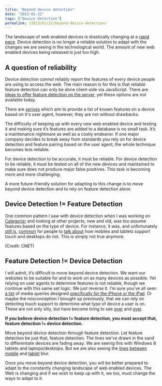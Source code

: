```yaml
---
title: "Beyond device detection"
date: "2013-01-22"
tags: ["Device Detection"]
permalink: /2013/01/22/beyond-device-detection/
---
```


The landscape of web enabled devices is drastically changing at a [rapid pace][1]. Device detection is no longer a reliable solution to adapt with the changes we are seeing in the technological world. The amount of new web enabled devices being released is just too high.

<!--
![The amount of new web enabled devices is too damn high](http://www.brettjankord.com/wp-content/uploads/2013/01/toohigh.jpg)
-->

## A question of reliability

Device detection *cannot* reliably report the features of every device people are using to access the web. The main reason is for this is that reliable feature detection can only be done client-side via JavaScript. There are [ideas to offer feature detection on the server][2], yet these options are not available today.

There are [serives][3] which aim to provide a list of known features on a device based on it's user agent, however, they are not without drawbacks.

The difficulty of keeping up with every new web enabled device and testing it and making sure it’s features are added to a database is no small task. It’s a maintenance nightmare as well as a costly endeavor. If one major company decides to break away from standards you rely on for device detection and feature pairing based on the user agent, the whole technique becomes less reliable.

For device detection to be accurate, it must be reliable. For device detection to be reliable, it must be tested on all of the new devices and maintained to make sure does not produce major false positives. This task is becoming more and more challenging.

<!-- ![Pile of web enabled devices with text overlaid on top that reads, Gotta catch 'em all](http://www.brettjankord.com/wp-content/uploads/2013/01/test-all-the-devices.jpg)
(Credit: [Jeremy Keith][5]) -->

A more future-friendly solution for adapting to this change is to move beyond device detection and to rely on feature detection alone.

## Device Detection != Feature Detection

One common pattern I saw with device detection when I was working on [Categorizr][6] and looking at other projects, new and old, was too assume features based on the type of device. For instance, it was, and unfortunately [still is][7], [common][8] for people to [talk about][9] how mobiles and tablets support touch and desktops do not. This is simply not true anymore.

<!--
[![](http://www.brettjankord.com/wp-content/uploads/2013/01/touch-desktop.jpg "touch-desktop")](http://windows.microsoft.com/en-US/windows-8/meet)
-->

(Credit: CNET)

## Feature Detection != Device Detection

I will admit, it’s difficult to move beyond device detection. We want our websites to be suitable for and to work on as many devices as possible. Yet relying on user agents to determine features is not reliable, though we continue with this same set logic. We just reverse it. I’m sure you've all seen [a list][10] of media queries designed [specifically for the iPhone or the iPad][11]. Or maybe the misconception I brought up previously, that we can rely on detecting touch support to determine what type of device a user is on. These are not only silly, but have become tiring to see [over][12] and [over][13].

**If you believe device detection != feature detection, you must accept that, feature detection != device detection.**

Move beyond device detection through feature detection. Let feature detection be just that, feature detection. The lines we've drawn in the sand to differentiate devices are fading away. We are seeing this with Windows 8 tablets and laptops/desktops. But we are also seeing the [lines][14] [between][15] [mobile][16] and [tablet][17] blur.

Once you move beyond device detection, you will be better prepared to adapt to the constantly changing landscape of web enabled devices. The Web is changing and if we wish to keep up with it, we too, must change the ways to adapt to it.

 [1]: http://newsroom.cisco.com/press-release-content?articleId=888280
 [2]: https://docs.google.com/presentation/d/1y_A6VOZy9bD2i0VLHv9ZWr0W3hZJvlTNCDA0itjI0yM/edit#slide=id.p19
 [3]: http://wurfl.sourceforge.net/
 [4]: http://www.brettjankord.com/2013/01/10/active-development-on-categorizr-has-come-to-an-end/
 [5]: http://commons.wikimedia.org/wiki/File:Device_pile.jpg
 [6]: https://github.com/bjankord/Categorizr
 [7]: http://tympanus.net/codrops/2013/01/21/ui-design-guidelines-for-responsive-design/
 [8]: http://www.html5rocks.com/en/mobile/cross-device/
 [9]: http://blog.grayghostvisuals.com/modernizr/conditionally-loading-resources/
 [10]: http://css-tricks.com/snippets/css/media-queries-for-standard-devices/
 [11]: http://perishablepress.com/target-iphone-and-ipad-with-css3-media-queries/
 [12]: http://stackoverflow.com/questions/6191590/css-media-query-on-iphone
 [13]: http://web-design-weekly.com/snippets/iphone-5-media-query/
 [14]: http://www.theverge.com/2013/1/21/3902234/lg-joins-the-5-inch-1080p-party-with-optimus-g-pro
 [15]: http://www.engadget.com/2013/01/07/huawei-launches-6-1-inch-ascend-mate/
 [16]: http://www.androidcentral.com/production-line-leak-claims-show-644-inch-screen-sony-device
 [17]: http://reviews.cnet.com/2733-3126_7-936-3.html
